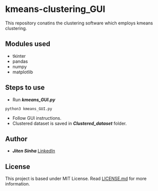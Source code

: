 # kmeans-clustering_GUI
This repository conatins the clustering software which employs kmeans clustering.

## Modules used
- tkinter
- pandas
- numpy
- matplotlib

## Steps to use
- Run ***kmeans_GUI.py***
```
python3 kmeans_GUI.py
```
- Follow GUI instructions.
- Clustered dataset is saved in ***Clustered_dataset*** folder.

## Author
- ***Jiten Sinha*** [LinkedIn](https://www.linkedin.com/in/jiten-sinha-131043159/)

## License
This project is based under MIT License. Read [LICENSE.md](https://github.com/jitensinha98/kmeans-clustering_GUI/blob/master/LICENSE) for more information.
